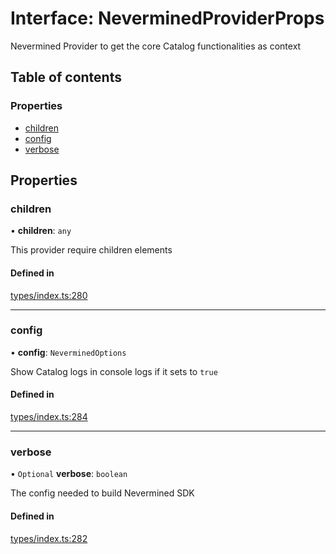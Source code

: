 # Interface: NeverminedProviderProps

Nevermined Provider to get the core Catalog functionalities as context

## Table of contents

### Properties

- [children](NeverminedProviderProps.md#children)
- [config](NeverminedProviderProps.md#config)
- [verbose](NeverminedProviderProps.md#verbose)

## Properties

### children

• **children**: `any`

This provider require children elements

#### Defined in

[types/index.ts:280](https://github.com/nevermined-io/react-components/blob/30ea341/catalog/src/types/index.ts#L280)

___

### config

• **config**: `NeverminedOptions`

Show Catalog logs in console logs if it sets to `true`

#### Defined in

[types/index.ts:284](https://github.com/nevermined-io/react-components/blob/30ea341/catalog/src/types/index.ts#L284)

___

### verbose

• `Optional` **verbose**: `boolean`

The config needed to build Nevermined SDK

#### Defined in

[types/index.ts:282](https://github.com/nevermined-io/react-components/blob/30ea341/catalog/src/types/index.ts#L282)
